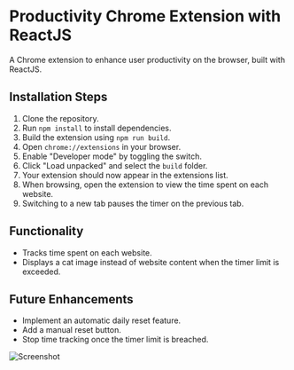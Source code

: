 # Productivity Chrome Extension with ReactJS

A Chrome extension to enhance user productivity on the browser, built with ReactJS.

## Installation Steps
1. Clone the repository.
2. Run `npm install` to install dependencies.
3. Build the extension using `npm run build`.
4. Open `chrome://extensions` in your browser.
5. Enable "Developer mode" by toggling the switch.
6. Click "Load unpacked" and select the `build` folder.
7. Your extension should now appear in the extensions list.
8. When browsing, open the extension to view the time spent on each website.
9. Switching to a new tab pauses the timer on the previous tab.

## Functionality
- Tracks time spent on each website.
- Displays a cat image instead of website content when the timer limit is exceeded.

## Future Enhancements
- Implement an automatic daily reset feature.
- Add a manual reset button.
- Stop time tracking once the timer limit is breached.

![Screenshot](https://github.com/user-attachments/assets/05af51dc-ca96-4c55-82db-2fad1b8f13a0)

